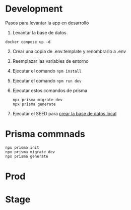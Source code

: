 # Development
Pasos para levantar la app en desarrollo


1. Levantar la base de datos
```
docker compose up -d
```

2. Crear una copia de .env.template y renombrarlo a .env
3. Reemplazar las variables de entorno
4. Ejecutar el comando ``` npm install ```
5. Ejecutar el comando ``` npm run dev ```
6. Ejecutar estos comandos de prisma

    ```
    npx prisma migrate dev
    npx prisma generate
    ```
7. Ejecutar el SEED para [crear la base de datos local](localhost:3000/api/seed)


# Prisma commnads
```
npx prisma init
npx prisma migrate dev
npx prisma generate
```

# Prod


# Stage